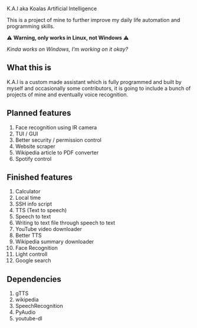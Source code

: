 K.A.I aka Koalas Artificial Intelligence

This is a project of mine to further improve my daily life automation and programming skills.

:warning: **Warning, only works in Linux, not Windows** :warning:

*Kinda works on Windows, I'm working on it okay?*

## What this is

K.A.I is a custom made assistant which is fully programmed and built by myself and occasionally some contributors, it is going to include a bunch of projects of mine and eventually voice recognition.
## Planned features

1. Face recognition using IR camera
2. TUI / GUI
3. Better security / permission control
4. Website scraper
5. Wikipedia article to PDF converter
6. Spotify control

## Finished features

1. Calculator
2. Local time
3. SSH info script
4. TTS (Text to speech)
5. Speech to text
5. Writing to text file through speech to text
6. YouTube video downloader
7. Better TTS
8. Wikipedia summary downloader
9. Face Recognition
10. Light controll
11. Google search

## Dependencies

1. gTTS
2. wikipedia
2. SpeechRecognition
3. PyAudio
4. youtube-dl
